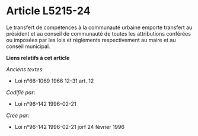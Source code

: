 # Article L5215-24

Le transfert de compétences à la communauté urbaine emporte transfert au président et au conseil de communauté de toutes les
attributions conférées ou imposées par les lois et règlements respectivement au maire et au conseil municipal.

**Liens relatifs à cet article**

_Anciens textes_:

  - Loi n°66-1069 1966 12-31 art. 12

_Codifié par_:

  - Loi n°96-142 1996-02-21

_Créé par_:

  - Loi n°96-142 1996-02-21 jorf 24 février 1996
